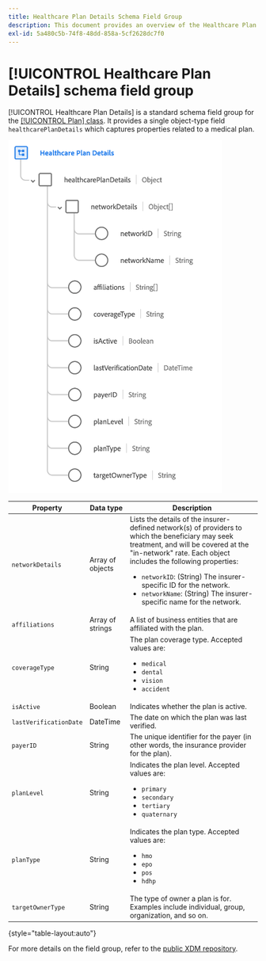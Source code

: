 ```yaml
---
title: Healthcare Plan Details Schema Field Group
description: This document provides an overview of the Healthcare Plan Details schema field group.
exl-id: 5a480c5b-74f8-48dd-858a-5cf2628dc7f0
---
```

# [!UICONTROL Healthcare Plan Details] schema field group

[!UICONTROL Healthcare Plan Details] is a standard schema field group for the [[!UICONTROL Plan] class](../../classes/plan.md). It provides a single object-type field `healthcarePlanDetails` which captures properties related to a medical plan.

![](../../images/field-groups/plan/healthcare-plan-details.png)

| Property | Data type | Description |
| --- | --- | --- |
| `networkDetails` | Array of objects | Lists the details of the insurer-defined network(s) of providers to which the beneficiary may seek treatment, and will be covered at the "in-network" rate. Each object includes the following properties: <ul><li>`networkID`: (String) The insurer-specific ID for the network.</li><li>`networkName`: (String) The insurer-specific name for the network.</li></ul> |
| `affiliations` | Array of strings | A list of business entities that are affiliated with the plan. |
| `coverageType` | String | The plan coverage type. Accepted values are:<ul><li>`medical`</li><li>`dental`</li><li>`vision`</li><li>`accident`</li></ul> |
| `isActive` | Boolean | Indicates whether the plan is active. |
| `lastVerificationDate` | DateTime | The date on which the plan was last verified. |
| `payerID` | String | The unique identifier for the payer (in other words, the insurance provider for the plan). |
| `planLevel` | String | Indicates the plan level. Accepted values are:<ul><li>`primary`</li><li>`secondary`</li><li>`tertiary`</li><li>`quaternary`</li></ul> |
| `planType` | String | Indicates the plan type. Accepted values are:<ul><li>`hmo`</li><li>`epo`</li><li>`pos`</li><li>`hdhp`</li></ul> |
| `targetOwnerType` | String | The type of owner a plan is for. Examples include individual, group, organization, and so on. |

{style="table-layout:auto"}

For more details on the field group, refer to the [public XDM repository](https://github.com/adobe/xdm/blob/master/docs/reference/fieldgroups/plan/healthcare-plan-details.schema.json).
